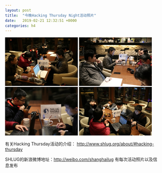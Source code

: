 ```yaml
---
layout: post
title:  "今晚Hacking Thursday Night活动照片"
date:   2019-02-21 12:32:51 +0000
categories: h4
---
```


[<img src='https://raw.githubusercontent.com/shanghailug/res2019q1/master/j221.h4/j221_1953_5700+08.240x160.jpg'>](https://raw.githubusercontent.com/shanghailug/res2019q1/master/j221.h4/j221_1953_5700+08.JPG)
[<img src='https://raw.githubusercontent.com/shanghailug/res2019q1/master/j221.h4/j221_1954_4600+08.240x160.jpg'>](https://raw.githubusercontent.com/shanghailug/res2019q1/master/j221.h4/j221_1954_4600+08.JPG)
[<img src='https://raw.githubusercontent.com/shanghailug/res2019q1/master/j221.h4/j221_1957_0725+08.240x160.jpg'>](https://raw.githubusercontent.com/shanghailug/res2019q1/master/j221.h4/j221_1957_0725+08.JPG)
[<img src='https://raw.githubusercontent.com/shanghailug/res2019q1/master/j221.h4/j221_2010_2000+08.240x160.jpg'>](https://raw.githubusercontent.com/shanghailug/res2019q1/master/j221.h4/j221_2010_2000+08.JPG)

有关Hacking Thursday活动的介绍：
http://www.shlug.org/about/#hacking-thursday

SHLUG的新浪微博地址：http://weibo.com/shanghailug 有每次活动照片以及信息发布


